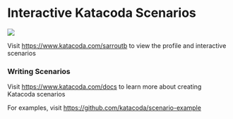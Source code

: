 # Interactive Katacoda Scenarios

[![](http://shields.katacoda.com/katacoda/sarroutb/count.svg)](https://www.katacoda.com/sarroutb "Get your profile on Katacoda.com")

Visit https://www.katacoda.com/sarroutb to view the profile and interactive scenarios

### Writing Scenarios
Visit https://www.katacoda.com/docs to learn more about creating Katacoda scenarios

For examples, visit https://github.com/katacoda/scenario-example
